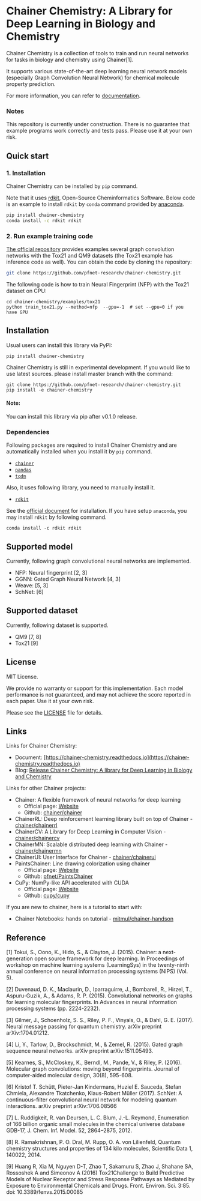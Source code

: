 # Chainer Chemistry: A Library for Deep Learning in Biology and Chemistry

Chainer Chemistry is a collection of tools to train and run neural networks for 
tasks in biology and chemistry using Chainer[1].

It supports various state-of-the-art deep learning neural network models 
(especially Graph Convolution Neural Network) 
for chemical molecule property prediction.

For more information, you can refer to [documentation](http://chainer-chemistry.readthedocs.io/en/latest/index.html).

### Notes

This repository is currently under construction.
There is no guarantee that example programs work correctly and tests pass.
Please use it at your own risk.

## Quick start

### 1. Installation

Chainer Chemistry can be installed by `pip` command.

Note that it uses [rdkit](https://github.com/rdkit/rdkit),
Open-Source Cheminformatics Software.
Below code is an example to install `rdkit` by `conda` command provided by
[anaconda](https://www.anaconda.com/what-is-anaconda/).

```bash
pip install chainer-chemistry
conda install -c rdkit rdkit
```

### 2. Run example training code

[The official repository](https://github.com/pfnet-research/chainer-chemistry) provides examples
several graph convolution networks with the Tox21 and QM9 datasets
(the Tox21 example has inference code as well). You can obtain the code by cloning
the repository:

```bash
git clone https://github.com/pfnet-research/chainer-chemistry.git
```

The following code is how to train Neural Fingerprint (NFP) with the Tox21 dataset on CPU:

```
cd chainer-chemistry/examples/tox21
python train_tox21.py --method=nfp  --gpu=-1  # set --gpu=0 if you have GPU
```

## Installation

Usual users can install this library via PyPI:
```
pip install chainer-chemistry
```

Chainer Chemistry is still in experimental development.
If you would like to use latest sources.
please install master branch with the command:

```
git clone https://github.com/pfnet-research/chainer-chemistry.git
pip install -e chainer-chemistry
```

#### Note:
You can install this library via pip after v0.1.0 release.

### Dependencies

Following packages are required to install Chainer Chemistry and are automatically
installed when you install it by `pip` command.

 - [`chainer`](https://docs.chainer.org/en/stable/index.html)
 - [`pandas`](https://pandas.pydata.org)
 - [`tqdm`](https://pypi.python.org/pypi/tqdm)

Also, it uses following library, you need to manually install it.

 - [`rdkit`](https://github.com/rdkit/rdkit)
 
See the [official document](http://www.rdkit.org/docs/Install.html) 
for installation.
If you have setup `anaconda`, you may install `rdkit` by following command.

```conda install -c rdkit rdkit```


## Supported model

Currently, following graph convolutional neural networks are implemented.

- NFP: Neural fingerprint [2, 3]
- GGNN: Gated Graph Neural Network [4, 3]
- Weave: [5, 3]
- SchNet: [6]

## Supported dataset

Currently, following dataset is supported.

- QM9 [7, 8]
- Tox21 [9]

## License

MIT License. 

We provide no warranty or support for this implementation.
Each model performance is not guaranteed, and may not achieve the score reported in each paper.
Use it at your own risk.

Please see the [LICENSE](https://github.com/pfnet-research/chainer-chemistry/blob/master/LICENSE) file for details.

## Links

Links for Chainer Chemistry:

 - Document: [https://chainer-chemistry.readthedocs.io](https://chainer-chemistry.readthedocs.io)
 - Blog: [Release Chainer Chemistry: A library for Deep Learning in Biology and Chemistry](https://preferredresearch.jp/2017/12/18/chainer-chemistry-beta-release/)

Links for other Chainer projects:

 - Chainer: A flexible framework of neural networks for deep learning
   - Official page: [Website](https://chainer.org/)
   - Github: [chainer/chainer](https://github.com/chainer/chainer)
 - ChainerRL: Deep reinforcement learning library built on top of Chainer - [chainer/chainerrl](https://github.com/chainer/chainerrl)
 - ChainerCV: A Library for Deep Learning in Computer Vision - [chainer/chainercv](https://github.com/chainer/chainercv)
 - ChainerMN: Scalable distributed deep learning with Chainer - [chainer/chainermn](https://github.com/chainer/chainermn)
 - ChainerUI: User Interface for Chainer - [chainer/chainerui](https://github.com/chainer/chainerui)
 - PaintsChainer: Line drawing colorization using chainer
   - Official page: [Website](https://paintschainer.preferred.tech)
   - Github: [pfnet/PaintsChainer](https://github.com/pfnet/PaintsChainer)
 - CuPy: NumPy-like API accelerated with CUDA
   - Official page: [Website](https://cupy.chainer.org/)
   - Github: [cupy/cupy](https://github.com/cupy/cupy)
 
If you are new to chainer, here is a tutorial to start with:

 - Chainer Notebooks: hands on tutorial - [mitmul/chainer-handson](https://github.com/mitmul/chainer-handson)

## Reference

[1] Tokui, S., Oono, K., Hido, S., & Clayton, J. (2015). Chainer: a next-generation open source framework for deep learning. In Proceedings of workshop on machine learning systems (LearningSys) in the twenty-ninth annual conference on neural information processing systems (NIPS) (Vol. 5).

[2] Duvenaud, D. K., Maclaurin, D., Iparraguirre, J., Bombarell, R., Hirzel, T., Aspuru-Guzik, A., & Adams, R. P. (2015). Convolutional networks on graphs for learning molecular fingerprints. In Advances in neural information processing systems (pp. 2224-2232).

[3] Gilmer, J., Schoenholz, S. S., Riley, P. F., Vinyals, O., & Dahl, G. E. (2017). Neural message passing for quantum chemistry. arXiv preprint arXiv:1704.01212.

[4] Li, Y., Tarlow, D., Brockschmidt, M., & Zemel, R. (2015). Gated graph sequence neural networks. arXiv preprint arXiv:1511.05493.

[5] Kearnes, S., McCloskey, K., Berndl, M., Pande, V., & Riley, P. (2016). Molecular graph convolutions: moving beyond fingerprints. Journal of computer-aided molecular design, 30(8), 595-608.

[6] Kristof T. Schütt, Pieter-Jan Kindermans, Huziel E. Sauceda, Stefan Chmiela, Alexandre Tkatchenko, Klaus-Robert Müller (2017). SchNet: A continuous-filter convolutional neural network for modeling quantum interactions.
arXiv preprint arXiv:1706.08566

[7] L. Ruddigkeit, R. van Deursen, L. C. Blum, J.-L. Reymond, Enumeration of 166 billion organic small molecules in the chemical universe database GDB-17, J. Chem. Inf. Model. 52, 2864–2875, 2012.

[8] R. Ramakrishnan, P. O. Dral, M. Rupp, O. A. von Lilienfeld, Quantum chemistry structures and properties of 134 kilo molecules, Scientific Data 1, 140022, 2014.

[9] Huang R, Xia M, Nguyen D-T, Zhao T, Sakamuru S, Zhao J, Shahane SA, Rossoshek A and Simeonov A (2016) Tox21Challenge to Build Predictive Models of Nuclear Receptor and Stress Response Pathways as Mediated by Exposure to Environmental Chemicals and Drugs. Front. Environ. Sci. 3:85. doi: 10.3389/fenvs.2015.00085